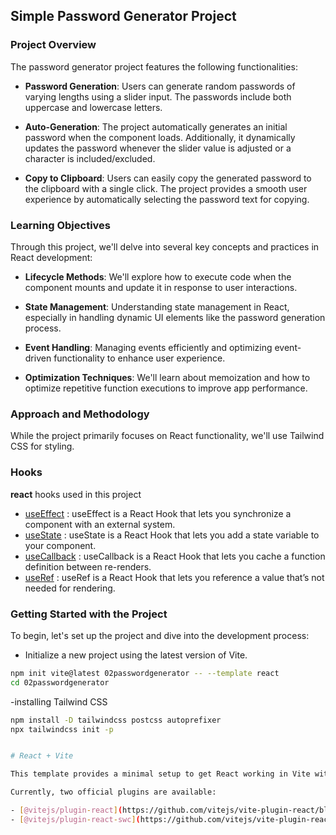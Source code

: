 ## Simple Password Generator Project

### Project Overview

The password generator project features the following functionalities:

- **Password Generation**: Users can generate random passwords of varying lengths using a slider input. The passwords include both uppercase and lowercase letters.

- **Auto-Generation**: The project automatically generates an initial password when the component loads. Additionally, it dynamically updates the password whenever the slider value is adjusted or a character is included/excluded.

- **Copy to Clipboard**: Users can easily copy the generated password to the clipboard with a single click. The project provides a smooth user experience by automatically selecting the password text for copying.

### Learning Objectives

Through this project, we'll delve into several key concepts and practices in React development:

- **Lifecycle Methods**: We'll explore how to execute code when the component mounts and update it in response to user interactions.

- **State Management**: Understanding state management in React, especially in handling dynamic UI elements like the password generation process.

- **Event Handling**: Managing events efficiently and optimizing event-driven functionality to enhance user experience.

- **Optimization Techniques**: We'll learn about memoization and how to optimize repetitive function executions to improve app performance.

### Approach and Methodology

While the project primarily focuses on React functionality, we'll use Tailwind CSS for styling.

### **Hooks**

**react** hooks used in this project

- [useEffect](https://react.dev/reference/react/useEffect) : useEffect is a React Hook that lets you synchronize a component with an external system.
- [useState](https://react.dev/reference/react/useState) : useState is a React Hook that lets you add a state variable to your component.
- [useCallback](https://react.dev/reference/react/useCallback) : useCallback is a React Hook that lets you cache a function definition between re-renders.
- [useRef](https://react.dev/reference/react/useRef) : useRef is a React Hook that lets you reference a value that’s not needed for rendering.

### Getting Started with the Project

To begin, let's set up the project and dive into the development process:

- Initialize a new project using the latest version of Vite.

```bash
npm init vite@latest 02passwordgenerator -- --template react
cd 02passwordgenerator
```

-installing Tailwind CSS

```bash
npm install -D tailwindcss postcss autoprefixer
npx tailwindcss init -p


# React + Vite

This template provides a minimal setup to get React working in Vite with HMR and some ESLint rules.

Currently, two official plugins are available:

- [@vitejs/plugin-react](https://github.com/vitejs/vite-plugin-react/blob/main/packages/plugin-react/README.md) uses [Babel](https://babeljs.io/) for Fast Refresh
- [@vitejs/plugin-react-swc](https://github.com/vitejs/vite-plugin-react-swc) uses [SWC](https://swc.rs/) for Fast Refresh
```
